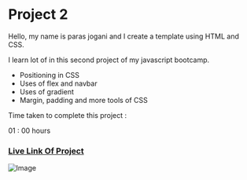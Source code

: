 # Project 2
Hello, my name is paras jogani and I create a template using HTML and CSS.

I learn lot of in this second project of my javascript bootcamp.

- Positioning in CSS
- Uses of flex and navbar
- Uses of gradient
- Margin, padding and more tools of CSS

Time taken to complete this project :

01 : 00 hours

### [Live Link Of Project](https://html-css-proj2.netlify.app)
![Image](https://img.shields.io/badge/HTML-CSS-green)